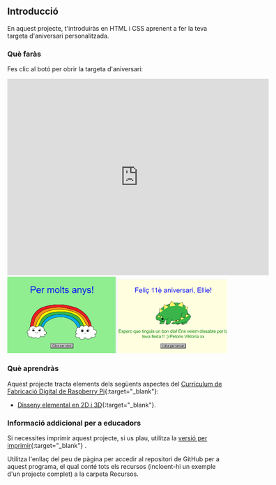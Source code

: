 ## Introducció

En aquest projecte, t'introduiràs en HTML i CSS aprenent a fer la teva targeta d'aniversari personalitzada.

### Què faràs

Fes clic al botó per obrir la targeta d'aniversari:

<div class="trinket">
  <iframe src="https://trinket.io/embed/html/41cff5db6d?outputOnly=true&start=result" width="600" height="450" frameborder="0" marginwidth="0" marginheight="0" allowfullscreen>
  </iframe>
  <img src="images/birthday-final.png">
</div>

### Què aprendràs

Aquest projecte tracta elements dels següents aspectes del [Currículum de Fabricació Digital de Raspberry Pi](http://rpf.io/curriculum){:target="_blank"}:

+ [Disseny elemental en 2D i 3D](https://www.raspberrypi.org/curriculum/design/creator){:target="_blank"}.

### Informació addicional per a educadors

Si necessites imprimir aquest projecte, si us plau, utilitza la [versió per imprimir](https://projects.raspberrypi.org/ca-ES/projects/happy-birthday/print){:target="_blank"} .

Utilitza l'enllaç del peu de pàgina per accedir al repositori de GitHub per a aquest programa, el qual conté tots els recursos (incloent-hi un exemple d'un projecte complet) a la carpeta Recursos.